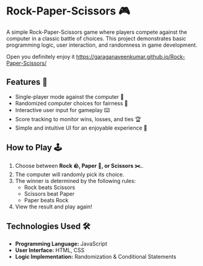 # Rock-Paper-Scissors 🎮


A simple Rock-Paper-Scissors game where players compete against the computer in a classic battle of choices. This project demonstrates basic programming logic, user interaction, and randomness in game development.

Open you definitely enjoy it https://garaganaveenkumar.github.io/Rock-Paper-Scissors/


## Features 🚀
- Single-player mode against the computer 🤖
- Randomized computer choices for fairness 🎲
- Interactive user input for gameplay ⌨️
- Score tracking to monitor wins, losses, and ties 🏆
- Simple and intuitive UI for an enjoyable experience 🎨

## How to Play 🕹️
1. Choose between **Rock 🪨, Paper 📄, or Scissors ✂️.**.
2. The computer will randomly pick its choice.
3. The winner is determined by the following rules:
   - Rock beats Scissors
   - Scissors beat Paper
   - Paper beats Rock
4. View the result and play again!

## Technologies Used 🛠️
- **Programming Language:** JavaScript 
- **User Interface:** HTML, CSS 
- **Logic Implementation:** Randomization & Conditional Statements



